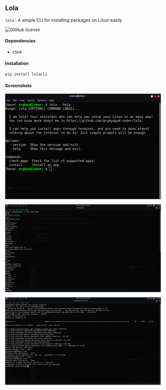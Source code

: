 ## Lola
`lola` : A simple CLI for installing packages on Linux easily 

![GitHub license](https://img.shields.io/github/license/arghyagod-coder/lola)

#### Dependencies
+ click

#### Installation
```bash
pip install lolacli
```
#### Screenshots

![](assets/help.png)

![](assets/check-apps.png)

![](assets/audacity-dl.png)



